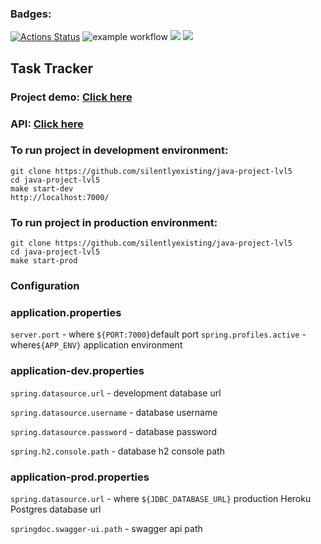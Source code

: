### Badges:
[![Actions Status](https://github.com/silentlyexisting/java-project-lvl5/workflows/hexlet-check/badge.svg)](https://github.com/silentlyexisting/java-project-lvl5/actions)
![example workflow](https://github.com/silentlyexisting/java-project-lvl5/actions/workflows/java-ci.yml/badge.svg)
<a href="https://codeclimate.com/github/silentlyexisting/java-project-lvl5/maintainability"><img src="https://api.codeclimate.com/v1/badges/c14850b34d5cf8378bdd/maintainability" /></a>
<a href="https://codeclimate.com/github/silentlyexisting/java-project-lvl5/test_coverage"><img src="https://api.codeclimate.com/v1/badges/c14850b34d5cf8378bdd/test_coverage" /></a>

## Task Tracker
### Project demo: [Click here](https://fierce-tor-82525.herokuapp.com)
### <b>API: [Click here](https://fierce-tor-82525.herokuapp.com/swagger-ui.html) </b>

### To run project in development environment:
```shell
git clone https://github.com/silentlyexisting/java-project-lvl5
cd java-project-lvl5
make start-dev
http://localhost:7000/
```
### To run project in production environment:
```shell
git clone https://github.com/silentlyexisting/java-project-lvl5
cd java-project-lvl5
make start-prod
```

### Configuration

### application.properties
`server.port` - where `${PORT:7000}`default port
`spring.profiles.active` -  where`${APP_ENV}` application environment 

### application-dev.properties
`spring.datasource.url` - development database url

`spring.datasource.username` - database username

`spring.datasource.password` - database password

`spring.h2.console.path` - database h2 console path

### application-prod.properties
`spring.datasource.url` - where `${JDBC_DATABASE_URL}` production Heroku Postgres database url

`springdoc.swagger-ui.path` - swagger api path
